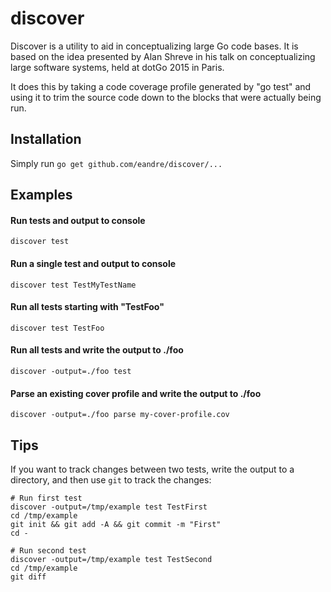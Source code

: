 discover
========

Discover is a utility to aid in conceptualizing large Go code bases.
It is based on the idea presented by Alan Shreve in his talk on
conceptualizing large software systems, held at dotGo 2015 in Paris.

It does this by taking a code coverage profile generated by "go test"
and using it to trim the source code down to the blocks that were
actually being run.

Installation
------------

Simply run `go get github.com/eandre/discover/...`

Examples
--------

#### Run tests and output to console
`discover test`

#### Run a single test and output to console
`discover test TestMyTestName`

#### Run all tests starting with "TestFoo"
`discover test TestFoo`

#### Run all tests and write the output to ./foo
`discover -output=./foo test`

#### Parse an existing cover profile and write the output to ./foo
`discover -output=./foo parse my-cover-profile.cov`

Tips
----

If you want to track changes between two tests, write the output to a directory,
and then use `git` to track the changes:

```
# Run first test
discover -output=/tmp/example test TestFirst
cd /tmp/example
git init && git add -A && git commit -m "First"
cd -

# Run second test
discover -output=/tmp/example test TestSecond
cd /tmp/example
git diff
```
